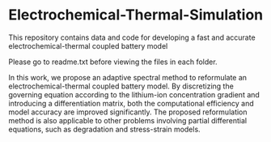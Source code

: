 # Electrochemical-Thermal-Simulation
This repository contains data and code for developing a fast and accurate electrochemical-thermal coupled battery model

Please go to readme.txt before viewing the files in each folder.

In this work, we propose an adaptive spectral method to reformulate an electrochemical-thermal coupled battery model. By discretizing the governing equation according to the lithium-ion concentration gradient and introducing a differentiation matrix, both the computational efficiency and model accuracy are improved significantly. The proposed reformulation method is also applicable to other problems involving partial differential equations, such as degradation and stress-strain models.

